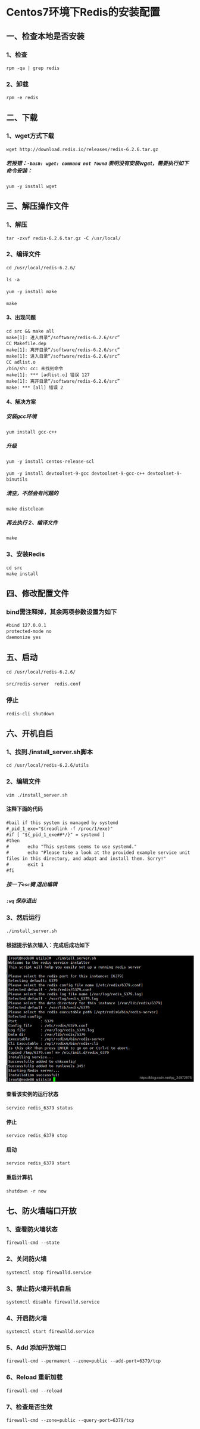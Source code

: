 # Centos7环境下Redis的安装配置 #
## 一、检查本地是否安装 ##
### 1、检查 ###
```shell
rpm -qa | grep redis
```
### 2、卸载 ###
```shell
rpm -e redis
```
## 二、下载 ##
### 1、wget方式下载 ###
```shell
wget http://download.redis.io/releases/redis-6.2.6.tar.gz
```
##### 若报错：`-bash: wget: command not found` 表明没有安装wget，需要执行如下命令安装： #####
```shell
yum -y install wget
```
## 三、解压操作文件 ##
### 1、解压 ###
```shell
tar -zxvf redis-6.2.6.tar.gz -C /usr/local/
```
### 2、编译文件 ###
```shell
cd /usr/local/redis-6.2.6/

ls -a

yum -y install make

make
```
#### 3、出现问题 ####
```shell
cd src && make all
make[1]: 进入目录“/software/redis-6.2.6/src”
CC Makefile.dep
make[1]: 离开目录“/software/redis-6.2.6/src”
make[1]: 进入目录“/software/redis-6.2.6/src”
CC adlist.o
/bin/sh: cc: 未找到命令
make[1]: *** [adlist.o] 错误 127
make[1]: 离开目录“/software/redis-6.2.6/src”
make: *** [all] 错误 2
```
#### 4、解决方案 ####
##### 安装gcc环境 #####
```shell
yum install gcc-c++
```
##### 升级 #####
```shell
yum -y install centos-release-scl

yum -y install devtoolset-9-gcc devtoolset-9-gcc-c++ devtoolset-9-binutils
```
##### 清空，不然会有问题的 #####
```shell
make distclean
```
##### 再去执行 2、编译文件 #####
```shell
make
```
### 3、安装Redis ###
```shell
cd src
make install
```
## 四、修改配置文件 ##
### bind需注释掉，其余两项参数设置为如下 ##
```shell
#bind 127.0.0.1
protected-mode no
daemonize yes
```
## 五、启动 ##
```shell
cd /usr/local/redis-6.2.6/

src/redis-server  redis.conf
```
### 停止 ###
```shell
redis-cli shutdown
```
## 六、开机自启
### 1、找到./install_server.sh脚本
```shell
cd /usr/local/redis-6.2.6/utils
```
### 2、编辑文件
```shell
vim ./install_server.sh
```
#### 注释下面的代码
```shell
#bail if this system is managed by systemd
#_pid_1_exe="$(readlink -f /proc/1/exe)"
#if [ "${_pid_1_exe##*/}" = systemd ]
#then
#       echo "This systems seems to use systemd."
#       echo "Please take a look at the provided example service unit files in this directory, and adapt and install them. Sorry!"
#       exit 1
#fi
```
##### 按一下`esc`键 退出编辑 #####
##### `:wq` 保存退出 #####

### 3、然后运行
```shell
./install_server.sh
```
#### 根据提示依次输入：完成后成功如下

![Alt](image/redis.png)

#### 查看该实例的运行状态
```shell
service redis_6379 status
```
#### 停止
```shell
service redis_6379 stop
```
#### 启动
```shell
service redis_6379 start
```
#### 重启计算机 ####
```shell
shutdown -r now
```
## 七、防火墙端口开放 ##

### 1、查看防火墙状态 ###
```shell
firewall-cmd --state
```
### 2、关闭防火墙 ###
```shell
systemctl stop firewalld.service
```
### 3、禁止防火墙开机自启 ###
```shell
systemctl disable firewalld.service
```
### 4、开启防火墙 ###
```shell
systemctl start firewalld.service
```
### 5、Add 添加开放端口 ###
```shell
firewall-cmd --permanent --zone=public --add-port=6379/tcp
```
### 6、Reload 重新加载 ###
```shell
firewall-cmd --reload
```
### 7、检查是否生效 ####
```shell
firewall-cmd --zone=public --query-port=6379/tcp
```